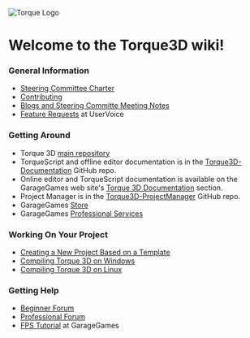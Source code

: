 ![Torque Logo](http://static.garagegames.com/static/pg/logokits/Torque-Logo_H.png)

# Welcome to the Torque3D wiki!

### General Information
* [Steering Committee Charter](wiki/Steering-Committee-Charter)
* [Contributing](wiki/Contributing)
* [Blogs and Steering Committe Meeting Notes](wiki/Blogs-and-Meeting-Notes)
* [Feature Requests](https://garagegames.uservoice.com) at UserVoice

### Getting Around
* Torque 3D [main repository](https://github.com/GarageGames/Torque3D)
* TorqueScript and offline editor documentation is in the [Torque3D-Documentation](https://github.com/GarageGames/Torque3D-Documentation) GitHub repo.
* Online editor and TorqueScript documentation is available on the GarageGames web site's [Torque 3D Documentation](http://www.garagegames.com/documentation/torque-3d) section.
* Project Manager is in the [Torque3D-ProjectManager](https://github.com/GarageGames/Torque3D-ProjectManager) GitHub repo.
* GarageGames [Store](http://www.garagegames.com/products)
* GarageGames [Professional Services](http://services.garagegames.com/)

### Working On Your Project
* [Creating a New Project Based on a Template](wiki/Creating-a-New-Project-Based-on-a-Template)
* [Compiling Torque 3D on Windows](wiki/Compiling-Torque-3D-on-Windows)
* [Compiling Torque 3D on Linux](wkik/Compiling-Torque-3D-on-Linux)

### Getting Help
* [Beginner Forum](http://www.garagegames.com/community/forums/73)
* [Professional Forum](http://www.garagegames.com/community/forums/63)
* [FPS Tutorial](http://www.garagegames.com/products/torque-3d/fps) at GarageGames
